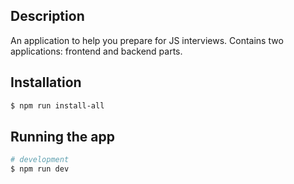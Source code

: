 ## Description

An application to help you prepare for JS interviews. Contains two applications: frontend and backend parts.

## Installation

```bash
$ npm run install-all
```

## Running the app

```bash
# development
$ npm run dev
